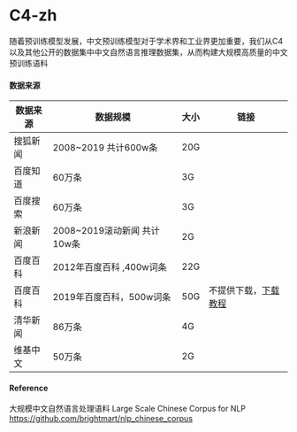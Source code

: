 # C4-zh

随着预训练模型发展，中文预训练模型对于学术界和工业界更加重要，我们从C4 以及其他公开的数据集中中文自然语言推理数据集，从而构建大规模高质量的中文预训练语料

#### 数据来源

| 数据来源 | 数据规模                       | 大小 | 链接 |
| -------- | ------------------------------ | ---- | ---- |
| 搜狐新闻 | 2008~2019 共计600w条  |   20G    |      |
| 百度知道     |      60万条              |  3G |     |
|  百度搜索       |     60万条                           |   3G   |      |
| 新浪新闻 | 2008~2019滚动新闻  共计 10w条              |   2G   |      |
| 百度百科    |      2012年百度百科 ,400w词条             |  22G  |      |
|百度百科|2019年百度百科，500w词条|50G|不提供下载，[下载教程](https://blog.csdn.net/u013741019/article/details/102882731)|
| 清华新闻       |    86万条                            |  4G    |      |
| 维基中文       |    50万条                            |  2G    |      |


#### Reference

大规模中文自然语言处理语料 Large Scale Chinese Corpus for NLP  https://github.com/brightmart/nlp_chinese_corpus

